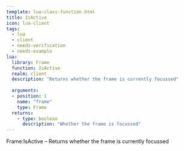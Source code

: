 ```yaml
---
template: lua-class-function.html
title: IsActive
icon: lua-client
tags:
  - lua
  - client
  - needs-verification
  - needs-example
lua:
  library: Frame
  function: IsActive
  realm: client
  description: "Returns whether the frame is currently focussed"
  
  arguments:
  - position: 1
    name: "frame"
    type: Frame
  returns:
    - type: boolean
      description: "Whether the frame is focussed"
---
```


<div class="lua__search__keywords">
Frame:IsActive &#x2013; Returns whether the frame is currently focussed
</div>
